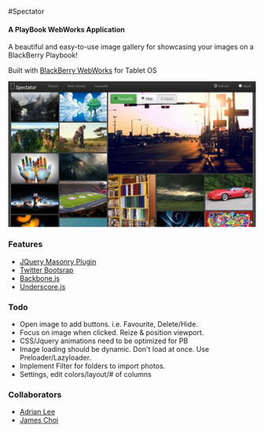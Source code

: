 #Spectator
#### A PlayBook WebWorks Application

A beautiful and easy-to-use image gallery for showcasing your images on a BlackBerry Playbook!

Built with [BlackBerry WebWorks](https://bdsc.webapps.blackberry.com/html5/) for Tablet OS

![App Screenshot](https://github.com/adrianlee/Super-Simple-Photo-Gallery/raw/master/screenshot.jpg)

### Features

* [JQuery Masonry Plugin](http://masonry.desandro.com)
* [Twitter Bootsrap](http://twitter.github.com/bootstrap)
* [Backbone.js](http://documentcloud.github.com/backbone/)
* [Underscore.js](http://documentcloud.github.com/underscore/)

### Todo

- Open image to add buttons. i.e. Favourite, Delete/Hide.
- Focus on image when clicked. Reize & position viewport.
- CSS/Jquery animations need to be optimized for PB
- Image loading should be dynamic. Don't load at once. Use Preloader/Lazyloader.
- Implement Filter for folders to import photos.
- Settings, edit colors/layout/# of columns

### Collaborators
* [Adrian Lee](https://github.com/adrianlee)
* [James Choi](https://github.com/choiboi)
